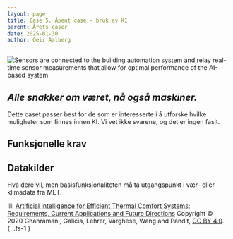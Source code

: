 ```yaml
---
layout: page
title: Case 5. Åpent case - bruk av KI
parent: Årets caser
date: 2025-01-30
author: Geir Aalberg
---
```


![Sensors are connected to the building automation system and relay real-time
sensor measurements that allow for optimal performance of the AI-based
system](fbuil-06-00049-g007.jpg)

## *Alle snakker om været, nå også maskiner.*



Dette caset passer best for de som er interesserte i å utforske hvilke
muligheter som finnes innen KI. Vi vet ikke svarene, og det er ingen fasit.


## Funksjonelle krav



## Datakilder

Hva dere vil, men basisfunksjonaliteten må ta utgangspunkt i vær- eller
klimadata fra MET.


Ill: [Artificial Intelligence for Efficient Thermal Comfort Systems:
Requirements, Current Applications and Future
Directions](https://www.frontiersin.org/journals/built-environment/articles/10.3389/fbuil.2020.00049/full)
Copyright © 2020 Ghahramani, Galicia, Lehrer, Varghese, Wang and Pandit, [CC BY 4.0](http://creativecommons.org/licenses/by/4.0/).
{: .fs-1 }